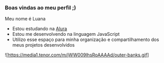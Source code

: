 ### Boas vindas ao meu perfil ;)

Meu nome é Luana

- Estou estudando na [Alura](https://www.alura.com.br)
- Estou me desenvolvendo na linguagem JavaScript
- Utilizo esse espaço para minha organização e compartilhamento dos meus projetos desenvolvidos

![https://media1.tenor.com/m/jWW009lhsRoAAAAd/outer-banks.gif]
